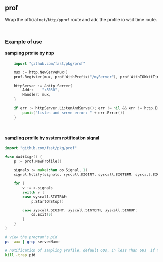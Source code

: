 ## prof

Wrap the official `net/http/pprof` route and add the profile io wait time route.

<br>

### Example of use

#### sampling profile by http

```go
    import "github.com/fast/pkg/prof"

    mux := http.NewServeMux()
    prof.Register(mux, prof.WithPrefix("/myServer"), prof.WithIOWaitTime())

    httpServer := &http.Server{
        Addr:    ":8080",
        Handler: mux,
    }
	
    if err := httpServer.ListenAndServe(); err != nil && err != http.ErrServerClosed {
        panic("listen and serve error: " + err.Error())
    }
```

<br>

#### sampling profile by system notification signal

```go
import "github.com/fast/pkg/prof"

func WaitSign() {
	p := prof.NewProfile()

	signals := make(chan os.Signal, 1)
	signal.Notify(signals, syscall.SIGINT, syscall.SIGTERM, syscall.SIGHUP, syscall.SIGTRAP)

	for {
		v := <-signals
		switch v {
		case syscall.SIGTRAP:
			p.StartOrStop()

		case syscall.SIGINT, syscall.SIGTERM, syscall.SIGHUP:
			os.Exit(0)
		}
	}
}
```

```bash
# view the program's pid
ps -aux | grep serverName

# notification of sampling profile, default 60s, in less than 60s, if the second execution will actively stop sampling profile
kill -trap pid
```
